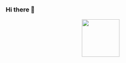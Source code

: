### Hi there 👋

<!--
**shxnying/shxnying** is a ✨ _special_ ✨ repository because its `README.md` (this file) appears on your GitHub profile.

Here are some ideas to get you started:

- 🔭 I’m currently working on ...
- 🌱 I’m currently learning ...
- 👯 I’m looking to collaborate on ...
- 🤔 I’m looking for help with ...
- 💬 Ask me about ...
- 📫 How to reach me: ...
- 😄 Pronouns: ...
- ⚡ Fun fact: ...
-->

<div id="header" align="center">
  <img src="https://media.giphy.com/media/v1.Y2lkPTc5MGI3NjExMDAzNDdjMjJmNThmODU0YmJiYmVkODI0YjJlMzllYzZhNDkwMGE0NCZjdD1n/RbDKaczqWovIugyJmW/giphy.gif" width="100"/>
</div>
